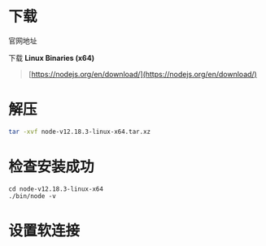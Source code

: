 # 下载 

官网地址

下载 ****Linux Binaries (x64)****

> [https://nodejs.org/en/download/](https://nodejs.org/en/download/)

# 解压

```bash
tar -xvf node-v12.18.3-linux-x64.tar.xz
```

# 检查安装成功

```
cd node-v12.18.3-linux-x64
./bin/node -v
```



# 设置软连接



